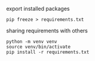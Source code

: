 export installed packages
```
pip freeze > requirements.txt
```

sharing requirements with others
```
python -m venv venv
source venv/bin/activate
pip install -r requirements.txt
```
